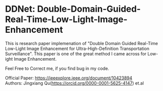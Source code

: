 # DDNet: Double-Domain-Guided-Real-Time-Low-Light-Image-Enhancement

This is research paper implemenation of "Double Domain Guided Real-Time Low-Light Image Enhancement for Ultra-High-Definition Transportation Surveillance". This paper is one of the great method I came across for Low-ight Image Enhancement.

Feel Free to Correct me, if you find bug in my code.

Official Paper: https://ieeexplore.ieee.org/document/10423894
<br>Authors: Jingxiang Qu(https://orcid.org/0000-0001-5625-4147) et.al

